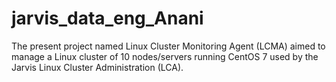 # jarvis_data_eng_Anani
The present project named Linux Cluster Monitoring Agent (LCMA) aimed to manage a Linux cluster of 10 nodes/servers running CentOS 7 used by the Jarvis Linux Cluster Administration (LCA).
